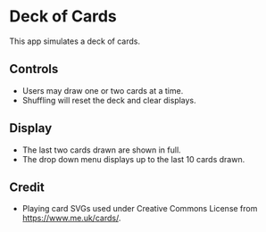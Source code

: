 # Deck of Cards
This app simulates a deck of cards.
## Controls
* Users may draw one or two cards at a time.
* Shuffling will reset the deck and clear displays.
## Display
* The last two cards drawn are shown in full.
* The drop down menu displays up to the last 10 cards drawn.
## Credit
* Playing card SVGs used under Creative Commons License from https://www.me.uk/cards/.